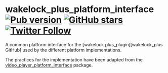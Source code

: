 # wakelock_plus_platform_interface [![Pub version](https://img.shields.io/pub/v/wakelock_plus_platform_interface.svg)](https://pub.dev/packages/wakelock_platform_interface) [![GitHub stars](https://img.shields.io/github/stars/creativecreatorormaybenot/wakelock.svg)](https://github.com/creativecreatorormaybenot/wakelock) [![Twitter Follow](https://img.shields.io/twitter/follow/creativemaybeno?label=Follow&style=social)](https://twitter.com/creativemaybeno)

A common platform interface for the [wakelock plus_plugin][wakelock_plus GitHub] used by the different
platform implementations.

The practices for the implementation have been adapted from the [video_player_platform_interface]
package.

[wakelock GitHub]: https://github.com/creativecreatorormaybenot/wakelock
[video_player_platform_interface]: https://github.com/flutter/plugins/tree/master/packages/video_player/video_player_platform_interface
